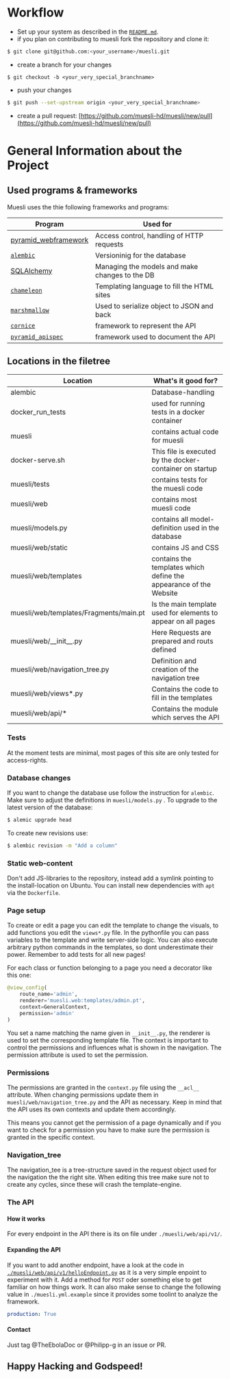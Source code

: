 # Workflow
* Set up your system as described in the [`README.md`](./README.md).
* if you plan on contributing to muesli fork the repository and clone it:
```bash
$ git clone git@github.com:<your_username>/muesli.git
```
* create a branch for your changes
```
$ git checkout -b <your_very_special_branchname>
```
* push your changes
```bash
$ git push --set-upstream origin <your_very_special_branchname>
```
* create a pull request: [https://github.com/muesli-hd/muesli/new/pull](https://github.com/muesli-hd/muesli/new/pull)

# General Information about the Project

## Used programs & frameworks
Muesli uses the thie following frameworks and programs:

| Program                                                               | Used for                                       |
|-----------------------------------------------------------------------|------------------------------------------------|
| [pyramid_webframework](https://trypyramid.com/documentation.html)     | Access control, handling of HTTP requests      |
| [`alembic`](https://alembic.sqlalchemy.org/en/latest/index.html)      | Versioninig for the database                   |
| [SQLAlchemy](https://www.sqlalchemy.org/)                             | Managing the models and make changes to the DB |
| [`chameleon`](https://chameleon.readthedocs.io/en/latest/index.html)  | Templating language to fill the HTML sites     |
| [`marshmallow`](https://marshmallow.readthedocs.io/en/3.0/index.html) | Used to serialize object to JSON and back      |
| [`cornice`](https://cornice.readthedocs.io/en/latest/index.html)      | framework to represent the API                 |
| [`pyramid_apispec`](https://github.com/ergo/pyramid_apispec/)         | framework used to document the API             |

## Locations in the filetree

| Location                               | What's it good for?                                               |
|----------------------------------------|-------------------------------------------------------------------|
| alembic                                | Database-handling                                                 |
| docker\_run\_tests                     | used for running tests in a docker container                      |
| muesli                                 | contains actual code for muesli                                   |
| docker-serve.sh                        | This file is executed by the docker-container on startup          |
| muesli/tests                           | contains tests for the muesli code                                |
| muesli/web                             | contains most muesli code                                         |
| muesli/models.py                       | contains all model-definition used in the database                |
| muesli/web/static                      | contains JS and CSS                                               |
| muesli/web/templates                   | contains the templates which define the appearance of the Website |
| muesli/web/templates/Fragments/main.pt | Is the main template used for elements to appear on all pages     |
| muesli/web/\_\_init\_\_.py             | Here Requests are prepared and routs defined                      |
| muesli/web/navigation\_tree.py         | Definition and creation of the navigation tree                    |
| muesli/web/views\*.py                  | Contains the code to fill in the templates                        |
| muesli/web/api/\*                      | Contains the module which serves the API                          |

### Tests
At the moment tests are minimal, most pages of this site are only tested for
access-rights.

### Database changes
If you want to change the database use follow the instruction for `alembic`. Make
sure to adjust the definitions in `muesli/models.py` .
To upgrade to the latest version of the database:
```bash
$ alemic upgrade head
```
To create new revisions use:
```bash
$ alembic revision -m "Add a column"
```

### Static web-content
Don't add JS-libraries to the repository, instead add a symlink pointing to the
install-location on Ubuntu. You can install new dependencies with `apt` via the
`Dockerfile`.

### Page setup
To create or edit a page you can edit the template to change the visuals, to add
functions you edit the `views*.py` file. In the pythonfile you can pass variables
to the template and write server-side logic. You can also execute arbitrary python
commands in the templates, so dont underestimate their power.
Remember to add tests for all new pages!

For each class or function belonging to a page you need a decorator like this
one:

```python
@view_config(
    route_name='admin',
    renderer='muesli.web:templates/admin.pt',
    context=GeneralContext,
    permission='admin'
)
```

You set a name matching the name given in `__init__.py`, the renderer is used
to set the corresponding template file. The context is important to control the
permissions and influences what is shown in the navigation. The permission
attribute is used to set the permission.

### Permissions
The permissions are granted in the `context.py` file using the `__acl__` attribute.
When changing permissions update them in `muesli/web/navigation_tree.py` and the API as
necessary. Keep in mind that the API uses its own contexts and update them accordingly.

This means you cannot get the permission of a page dynamically and if you want
to check for a permission you have to make sure the permission is granted in the
specific context.

### Navigation\_tree
The navigation\_tee is a tree-structure saved in the request object used for the
navigation the the right site. When editing this tree make sure not to create
any cycles, since these will crash the template-engine.

### The API

#### How it works
For every endpoint in the API there is its on file under `./muesli/web/api/v1/`.

#### Expanding the API
If you want to add another endpoint, have a look at the code in
[`./muesli/web/api/v1/helloEndpoint.py`](./muesli/web/api/v1/helloEndpoint.py)
as it is a very simple enpoint to experiment with it. 
Add a method for `POST` oder something else to get familiar on how things work.
It can also make sense to change the following value in `./muesli.yml.example` 
since it provides some toolint to analyze the framework.
```yaml
production: True
```

#### Contact
Just tag @TheEbolaDoc or @Philipp-g in an issue or PR.


## Happy Hacking and Godspeed!
